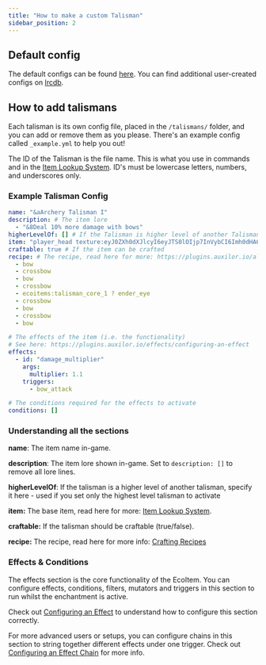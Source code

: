 ```yaml
---
title: "How to make a custom Talisman"
sidebar_position: 2
---
```


## Default config
The default configs can be found [here](https://github.com/Auxilor/Talismans/tree/master/eco-core/core-plugin/src/main/resources/talismans).
You can find additional user-created configs on [lrcdb](https://lrcdb.auxilor.io/).

## How to add talismans
Each talisman is its own config file, placed in the `/talismans/` folder, and you can add or remove them as you please. There's an example config called `_example.yml` to help you out!

The ID of the Talisman is the file name. This is what you use in commands and in the [Item Lookup System](https://plugins.auxilor.io/all-plugins/the-item-lookup-system).
ID's must be lowercase letters, numbers, and underscores only.

### Example Talisman Config

```yaml
name: "&aArchery Talisman I"
description: # The item lore
  - "&8Deal 10% more damage with bows"
higherLevelOf: [] # If the Talisman is higher level of another Talisman - Useful for only having the highest level Talisman active
item: "player_head texture:eyJ0ZXh0dXJlcyI6eyJTS0lOIjp7InVybCI6Imh0dHA6Ly90ZXh0dXJlcy5taW5lY3JhZnQubmV0L3RleHR1cmUvZDBmOGRmYTVlZmM3NTYzMGNlMGRmNDBhNDliOGY1OWJjMjIyMTRkZTk3ZTNmYjQ0YjNjNTZlOGE5YzhhNTZiNiJ9fX0=" # The item in-game: https://plugins.auxilor.io/all-plugins/the-item-lookup-system
craftable: true # If the item can be crafted
recipe: # The recipe, read here for more: https://plugins.auxilor.io/all-plugins/the-item-lookup-system#crafting-recipes
  - bow
  - crossbow
  - bow
  - crossbow
  - ecoitems:talisman_core_1 ? ender_eye
  - crossbow
  - bow
  - crossbow
  - bow

# The effects of the item (i.e. the functionality)
# See here: https://plugins.auxilor.io/effects/configuring-an-effect
effects:
  - id: "damage_multiplier"
    args:
      multiplier: 1.1
    triggers:
      - bow_attack

# The conditions required for the effects to activate
conditions: []
```

### Understanding all the sections

**name**: The item name in-game.

**description**: The item lore shown in-game. Set to `description: []` to remove all lore lines.

**higherLevelOf**: If the talisman is a higher level of another talisman, specify it here - used if you set only the highest level talisman to activate

**item:** The base item, read here for more: [Item Lookup System](https://plugins.auxilor.io/all-plugins/the-item-lookup-system).

**craftable:** If the talisman should be craftable (true/false).

**recipe:** The recipe, read here for more info: [Crafting Recipes](https://plugins.auxilor.io/all-plugins/the-item-lookup-system#crafting-recipes)

### Effects & Conditions

The effects section is the core functionality of the EcoItem. You can configure effects, conditions, filters, mutators and triggers in this section to run whilst the enchantment is active.

Check out [Configuring an Effect](https://plugins.auxilor.io/effects/configuring-an-effect) to understand how to configure this section correctly.

For more advanced users or setups, you can configure chains in this section to string together different effects under one trigger. Check out [Configuring an Effect Chain](https://plugins.auxilor.io/effects/configuring-a-chain) for more info.

